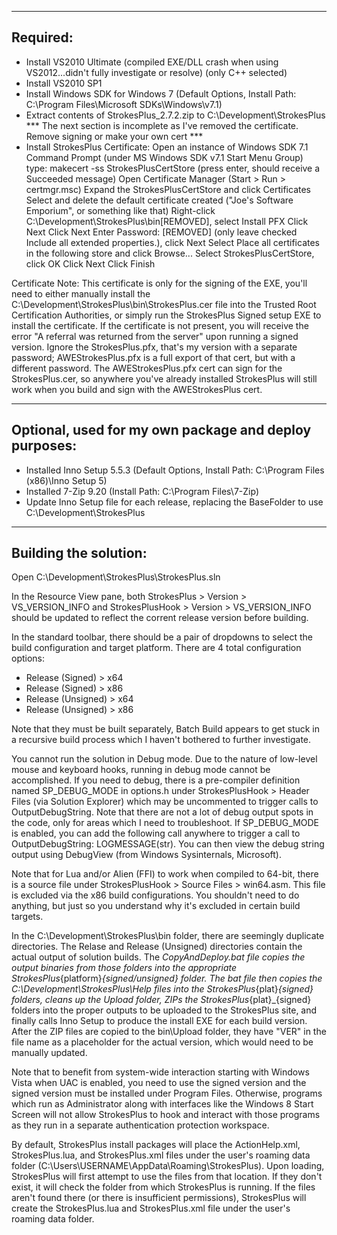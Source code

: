 ------------------------------------------------------
Required:
------------------------------------------------------

- Install VS2010 Ultimate (compiled EXE/DLL crash when using VS2012...didn't fully investigate or resolve)
    (only C++ selected)
- Install VS2010 SP1
- Install Windows SDK for Windows 7 
    (Default Options, Install Path: C:\Program Files\Microsoft SDKs\Windows\v7.1)
- Extract contents of StrokesPlus_2.7.2.zip to C:\Development\StrokesPlus
  *** The next section is incomplete as I've removed the certificate. Remove signing or make your own cert ***
- Install StrokesPlus Certificate: 
    Open an instance of Windows SDK 7.1 Command Prompt (under MS Windows SDK v7.1 Start Menu Group)
    type: makecert -ss StrokesPlusCertStore (press enter, should receive a Succeeded message)
    Open Certificate Manager (Start > Run > certmgr.msc)
    Expand the StrokesPlusCertStore and click Certificates
    Select and delete the default certificate created ("Joe's Software Emporium", or something like that)
    Right-click C:\Development\StrokesPlus\bin\[REMOVED], select Install PFX
    Click Next
    Click Next
    Enter Password: [REMOVED] (only leave checked Include all extended properties.), click Next
    Select Place all certificates in the following store and click Browse...
    Select StrokesPlusCertStore, click OK
    Click Next
    Click Finish

Certificate Note: This certificate is only for the signing of the EXE, you'll need to either manually install 
the C:\Development\StrokesPlus\bin\StrokesPlus.cer file into the Trusted Root Certification Authorities, or simply 
run the StrokesPlus Signed setup EXE to install the certificate. If the certificate is not present, you will receive 
the error "A referral was returned from the server" upon running a signed version. Ignore the StrokesPlus.pfx, 
that's my version with a separate password; AWEStrokesPlus.pfx is a full export of that cert, but with a different 
password. The AWEStrokesPlus.pfx cert can sign for the StrokesPlus.cer, so anywhere you've already installed 
StrokesPlus will still work when you build and sign with the AWEStrokesPlus cert.


------------------------------------------------------
Optional, used for my own package and deploy purposes:
------------------------------------------------------

- Installed Inno Setup 5.5.3 (Default Options, Install Path: C:\Program Files (x86)\Inno Setup 5)
- Installed 7-Zip 9.20 (Install Path: C:\Program Files\7-Zip)
- Update Inno Setup file for each release, replacing the BaseFolder to use C:\Development\StrokesPlus


------------------------------------------------------
Building the solution:
------------------------------------------------------

Open C:\Development\StrokesPlus\StrokesPlus.sln

In the Resource View pane, both StrokesPlus > Version > VS_VERSION_INFO and StrokesPlusHook > Version > VS_VERSION_INFO 
should be updated to reflect the corrent release version before building. 

In the standard toolbar, there should be a pair of dropdowns to select the build configuration and target platform. 
There are 4 total configuration options:

- Release (Signed) > x64
- Release (Signed) > x86
- Release (Unsigned) > x64
- Release (Unsigned) > x86

Note that they must be built separately, Batch Build appears to get stuck in a recursive build process which I 
haven't bothered to further investigate.

You cannot run the solution in Debug mode. Due to the nature of low-level mouse and keyboard hooks, running in debug 
mode cannot be accomplished. If you need to debug, there is a pre-compiler definition named SP_DEBUG_MODE in options.h under
StrokesPlusHook > Header Files (via Solution Explorer) which may be uncommented to trigger calls to OutputDebugString. 
Note that there are not a lot of debug output spots in the code, only for areas which I need to troubleshoot. If 
SP_DEBUG_MODE is enabled, you can add the following call anywhere to trigger a call to OutputDebugString: LOGMESSAGE(str). 
You can then view the debug string output using DebugView (from Windows Sysinternals, Microsoft).

Note that for Lua and/or Alien (FFI) to work when compiled to 64-bit, there is a source file under 
StrokesPlusHook > Source Files > win64.asm. This file is excluded via the x86 build configurations. You shouldn't need 
to do anything, but just so you understand why it's excluded in certain build targets.

In the C:\Development\StrokesPlus\bin folder, there are seemingly duplicate directories. The Relase and Release (Unsigned) 
directories contain the actual output of solution builds. The _CopyAndDeploy.bat file copies the output binaries from those 
folders into the appropriate StrokesPlus_{platform}_{signed/unsigned} folder. The bat file then copies the 
C:\Development\StrokesPlus\Help files into the StrokesPlus_{plat}_{signed} folders, cleans up the Upload folder, ZIPs the 
StrokesPlus_{plat}_{signed} folders into the proper outputs to be uploaded to the StrokesPlus site, and finally calls Inno Setup 
to produce the install EXE for each build version. After the ZIP files are copied to the bin\Upload folder, they have "VER" 
in the file name as a placeholder for the actual version, which would need to be manually updated.

Note that to benefit from system-wide interaction starting with Windows Vista when UAC is enabled, you need to use the signed 
version and the signed version must be installed under Program Files. Otherwise, programs which run as Administrator along 
with interfaces like the Windows 8 Start Screen will not allow StrokesPlus to hook and interact with those programs as they 
run in a separate authentication protection workspace.

By default, StrokesPlus install packages will place the ActionHelp.xml, StrokesPlus.lua, and StrokesPlus.xml files under 
the user's roaming data folder (C:\Users\USERNAME\AppData\Roaming\StrokesPlus).  Upon loading, StrokesPlus will first attempt 
to use the files from that location. If they don't exist, it will check the folder from which StrokesPlus is running. If the 
files aren't found there (or there is insufficient permissions), StrokesPlus will create the StrokesPlus.lua and StrokesPlus.xml 
file under the user's roaming data folder.


